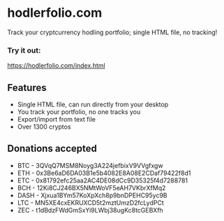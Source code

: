 # hodlerfolio.com
Track your cryptcurrency hodling portfolio; single HTML file, no tracking!

### Try it out:
https://hodlerfolio.com/index.html

## Features
- Single HTML file, can run directly from your desktop
- You track your portfolio, no one tracks you
- Export/import from text file
- Over 1300 cryptos

## Donations accepted
- BTC - 3QVqQ7MSM8Noyg3A224jefbixV9VVgfxgw
- ETH - 0x3Be6aD6DA03B1e5b4082E8A08E2CDaf79422f8d1
- ETC - 0x81792efc25aa2AC4DE08dCc9D35325f4d7288781
- BCH - 12Ki8CJ246BX5NMtWoVF5eAH7VKbrXfMq2
- DASH - Xjxua1BYm57KoXpXch8p9bnDPEHC95yc9B
- LTC - MN5XE4cxEKRUXCD5t2mztUmzD2fcLydPCt
- ZEC - t1dBdzFWdGmSxYi9LWbj38ugKc8tcGEBXfh


